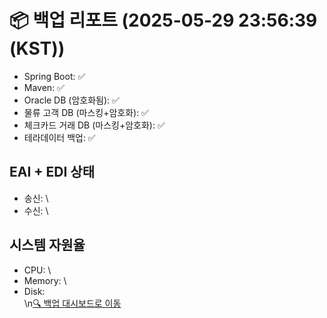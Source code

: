 # 📦 백업 리포트 (2025-05-29 23:56:39 (KST))
- Spring Boot: ✅
- Maven: ✅
- Oracle DB (암호화됨): ✅
- 물류 고객 DB (마스킹+암호화): ✅
- 체크카드 거래 DB (마스킹+암호화): ✅
- 테라데이터 백업: ✅
## EAI + EDI 상태
- 송신: \
- 수신: \
## 시스템 자원율
- CPU: \
- Memory: \
- Disk: \
\n[🔍 백업 대시보드로 이동](../index.html)
